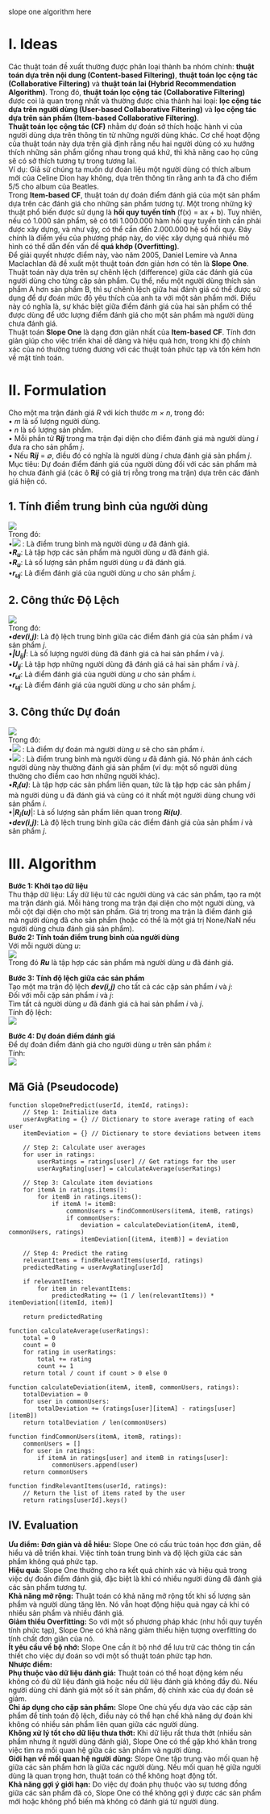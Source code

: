 slope one algorithm here
# I.	Ideas
Các thuật toán đề xuất thường được phân loại thành ba nhóm chính: **thuật toán dựa trên nội dung (Content-based Filtering)**, **thuật toán lọc cộng tác (Collaborative Filtering)** và **thuật toán lai (Hybrid Recommendation Algorithm)**. Trong đó, **thuật toán lọc cộng tác (Collaborative Filtering)** được coi là quan trọng nhất và thường được chia thành hai loại: **lọc cộng tác dựa trên người dùng (User-based Collaborative Filtering)** và **lọc cộng tác dựa trên sản phẩm (Item-based Collaborative Filtering)**.  
**Thuật toán lọc cộng tác (CF)** nhằm dự đoán sở thích hoặc hành vi của người dùng dựa trên thông tin từ những người dùng khác. Cơ chế hoạt động của thuật toán này dựa trên giả định rằng nếu hai người dùng có xu hướng thích những sản phẩm giống nhau trong quá khứ, thì khả năng cao họ cũng sẽ có sở thích tương tự trong tương lai.  
Ví dụ: Giả sử chúng ta muốn dự đoán liệu một người dùng có thích album mới của Celine Dion hay không, dựa trên thông tin rằng anh ta đã cho điểm 5/5 cho album của Beatles.  
Trong **Item-based CF**, thuật toán dự đoán điểm đánh giá của một sản phẩm dựa trên các đánh giá cho những sản phẩm tương tự. Một trong những kỹ thuật phổ biến được sử dụng là **hồi quy tuyến tính** (f(x) = ax + b). Tuy nhiên, nếu có 1.000 sản phẩm, sẽ có tới 1.000.000 hàm hồi quy tuyến tính cần phải được xây dựng, và như vậy, có thể cần đến 2.000.000 hệ số hồi quy. Đây chính là điểm yếu của phương pháp này, do việc xây dựng quá nhiều mô hình có thể dẫn đến vấn đề **quá khớp (Overfitting)**.  
Để giải quyết nhược điểm này, vào năm 2005, Daniel Lemire và Anna Maclachlan đã đề xuất một thuật toán đơn giản hơn có tên là **Slope One**. Thuật toán này dựa trên sự chênh lệch (difference) giữa các đánh giá của người dùng cho từng cặp sản phẩm. Cụ thể, nếu một người dùng thích sản phẩm A hơn sản phẩm B, thì sự chênh lệch giữa hai đánh giá có thể được sử dụng để dự đoán mức độ yêu thích của anh ta với một sản phẩm mới. Điều này có nghĩa là, sự khác biệt giữa điểm đánh giá của hai sản phẩm có thể được dùng để ước lượng điểm đánh giá cho một sản phẩm mà người dùng chưa đánh giá.  
Thuật toán **Slope One** là dạng đơn giản nhất của **Item-based CF**. Tính đơn giản giúp cho việc triển khai dễ dàng và hiệu quả hơn, trong khi độ chính xác của nó thường tương đương với các thuật toán phức tạp và tốn kém hơn về mặt tính toán.  
# II.	Formulation
Cho một ma trận đánh giá *R* với kích thước *m × n*, trong đó:  
•	*m* là số lượng người dùng.  
•	*n* là số lượng sản phẩm.  
•	Mỗi phần tử **R*ij*** trong ma trận đại diện cho điểm đánh giá mà người dùng *i* đưa ra cho sản phẩm *j*.  
•	Nếu **R*ij*** = *∅*, điều đó có nghĩa là người dùng *i* chưa đánh giá sản phẩm *j*.  
Mục tiêu: Dự đoán điểm đánh giá của người dùng đối với các sản phẩm mà họ chưa đánh giá (các ô **R*ij*** có giá trị rỗng trong ma trận) dựa trên các đánh giá hiện có.  
## 1. Tính điểm trung bình của người dùng
![](../images/calculateAverage.png)  
Trong đó:  
•![](../images/uu.png) : Là điểm trung bình mà người dùng *u* đã đánh giá.  
•***R<sub>u</sub>***: Là tập hợp các sản phẩm mà người dùng *u* đã đánh giá.  
•***R<sub>u</sub>***: Là số lượng sản phẩm người dùng *u* đã đánh giá.  
•***r<sub>uj</sub>***: Là điểm đánh giá của người dùng *u* cho sản phẩm *j*.  
## 2. Công thức Độ Lệch 
![](../images/itemDeviation.png)  
Trong đó:  
•***dev(i,j)***: Là độ lệch trung bình giữa các điểm đánh giá của sản phẩm *i* và sản phẩm *j*.  
•***|U<sub>ij</sub>|***: Là số lượng người dùng đã đánh giá cả hai sản phẩm *i* và *j*.  
•***U<sub>ij</sub>***: Là tập hợp những người dùng đã đánh giá cả hai sản phẩm *i* và *j*.  
•***r<sub>ui</sub>***: Là điểm đánh giá của người dùng *u* cho sản phẩm *i*.  
•***r<sub>uj</sub>***: Là điểm đánh giá của người dùng *u* cho sản phẩm *j*.  
## 3. Công thức Dự đoán
![](../images/predictedRating.png)  
Trong đó:  
•![](../images/rui.png) : Là điểm dự đoán mà người dùng *u* sẽ cho sản phẩm *i*.  
•![](../images/uu.png) : Là điểm trung bình mà người dùng *u* đã đánh giá. Nó phản ánh cách người dùng này thường đánh giá sản phẩm (ví dụ: một số người dùng thường cho điểm cao hơn những người khác).  
•***R<sub>i</sub>(u)***: Là tập hợp các sản phẩm liên quan, tức là tập hợp các sản phẩm *j* mà người dùng u đã đánh giá và cũng có ít nhất một người dùng chung với sản phẩm *i*.  
•|***R<sub>i</sub>(u)***|: Là số lượng sản phẩm liên quan trong ***Ri(u)***.  
•***dev(i,j)***: Là độ lệch trung bình giữa các điểm đánh giá của sản phẩm *i* và sản phẩm *j*.  
# III. Algorithm
**Bước 1: Khởi tạo dữ liệu**  
	Thu thập dữ liệu: Lấy dữ liệu từ các người dùng và các sản phẩm, tạo ra một ma trận đánh giá. Mỗi hàng trong ma trận đại diện cho một người dùng, và mỗi cột đại diện cho một sản phẩm. Giá trị trong ma trận là điểm đánh giá mà người dùng đã cho sản phẩm (hoặc có thể là một giá trị None/NaN nếu người dùng chưa đánh giá sản phẩm).  
**Bước 2: Tính toán điểm trung bình của người dùng**  
	Với mỗi người dùng *u*:   
	![](../images/calculateAverage.png)   
	Trong đó ***Ru*** là tập hợp các sản phẩm mà người dùng *u* đã đánh giá.  

**Bước 3: Tính độ lệch giữa các sản phẩm**  
	Tạo một ma trận độ lệch ***dev(i,j)*** cho tất cả các cặp sản phẩm *i* và *j*:  
	Đối với mỗi cặp sản phẩm *i* và *j*:  
	Tìm tất cả người dùng *u* đã đánh giá cả hai sản phẩm *i* và *j*.  
	Tính độ lệch:  
	![](../images/itemDeviation.png) 

**Bước 4: Dự đoán điểm đánh giá**  
	Để dự đoán điểm đánh giá cho người dùng *u* trên sản phẩm *i*:  
	Tính:  
	![](../images/predictedRating.png) 
## Mã Giả (Pseudocode)
```Mã Giả (Pseudocode)
function slopeOnePredict(userId, itemId, ratings):
    // Step 1: Initialize data
    userAvgRating = {} // Dictionary to store average rating of each user  
    itemDeviation = {} // Dictionary to store deviations between items  
  
    // Step 2: Calculate user averages  
    for user in ratings:  
        userRatings = ratings[user] // Get ratings for the user  
        userAvgRating[user] = calculateAverage(userRatings)  
  
    // Step 3: Calculate item deviations  
    for itemA in ratings.items():  
        for itemB in ratings.items():  
            if itemA != itemB:  
                commonUsers = findCommonUsers(itemA, itemB, ratings)  
                if commonUsers:  
                    deviation = calculateDeviation(itemA, itemB, commonUsers, ratings)  
                    itemDeviation[(itemA, itemB)] = deviation  
  
    // Step 4: Predict the rating  
    relevantItems = findRelevantItems(userId, ratings)  
    predictedRating = userAvgRating[userId]  
      
    if relevantItems:  
        for item in relevantItems:  
            predictedRating += (1 / len(relevantItems)) * itemDeviation[(itemId, item)]  
      
    return predictedRating  

function calculateAverage(userRatings):  
    total = 0  
    count = 0  
    for rating in userRatings:  
        total += rating  
        count += 1  
    return total / count if count > 0 else 0  
  
function calculateDeviation(itemA, itemB, commonUsers, ratings):  
    totalDeviation = 0  
    for user in commonUsers:  
        totalDeviation += (ratings[user][itemA] - ratings[user][itemB])  
    return totalDeviation / len(commonUsers)  
  
function findCommonUsers(itemA, itemB, ratings):  
    commonUsers = []  
    for user in ratings:  
        if itemA in ratings[user] and itemB in ratings[user]:  
            commonUsers.append(user)  
    return commonUsers  
  
function findRelevantItems(userId, ratings):  
    // Return the list of items rated by the user  
    return ratings[userId].keys()
```

## IV.	Evaluation
**Ưu điểm:** 
**Đơn giản và dễ hiểu:** Slope One có cấu trúc toán học đơn giản, dễ hiểu và dễ triển khai. Việc tính toán trung bình và độ lệch giữa các sản phẩm không quá phức tạp.  
**Hiệu quả:** Slope One thường cho ra kết quả chính xác và hiệu quả trong việc dự đoán điểm đánh giá, đặc biệt là khi có nhiều người dùng đã đánh giá các sản phẩm tương tự.  
**Khả năng mở rộng:** Thuật toán có khả năng mở rộng tốt khi số lượng sản phẩm và người dùng tăng lên. Nó vẫn hoạt động hiệu quả ngay cả khi có nhiều sản phẩm và nhiều đánh giá.  
**Giảm thiểu Overfitting:** So với một số phương pháp khác (như hồi quy tuyến tính phức tạp), Slope One có khả năng giảm thiểu hiện tượng overfitting do tính chất đơn giản của nó.  
**Ít yêu cầu về bộ nhớ:** Slope One cần ít bộ nhớ để lưu trữ các thông tin cần thiết cho việc dự đoán so với một số thuật toán phức tạp hơn.  
**Nhược điểm:**   
**Phụ thuộc vào dữ liệu đánh giá:** Thuật toán có thể hoạt động kém nếu không có đủ dữ liệu đánh giá hoặc nếu dữ liệu đánh giá không đầy đủ. Nếu người dùng chỉ đánh giá một số ít sản phẩm, độ chính xác của dự đoán sẽ giảm.  
**Chỉ áp dụng cho cặp sản phẩm:** Slope One chủ yếu dựa vào các cặp sản phẩm để tính toán độ lệch, điều này có thể hạn chế khả năng dự đoán khi không có nhiều sản phẩm liên quan giữa các người dùng.  
**Không xử lý tốt cho dữ liệu thưa thớt:** Khi dữ liệu rất thưa thớt (nhiều sản phẩm nhưng ít người dùng đánh giá), Slope One có thể gặp khó khăn trong việc tìm ra mối quan hệ giữa các sản phẩm và người dùng.  
**Giới hạn về mối quan hệ người dùng:** Slope One tập trung vào mối quan hệ giữa các sản phẩm hơn là giữa các người dùng. Nếu mối quan hệ giữa người dùng là quan trọng hơn, thuật toán có thể không hoạt động tốt.  
**Khả năng gợi ý giới hạn:** Do việc dự đoán phụ thuộc vào sự tương đồng giữa các sản phẩm đã có, Slope One có thể không gợi ý được các sản phẩm mới hoặc không phổ biến mà không có đánh giá từ người dùng.  

